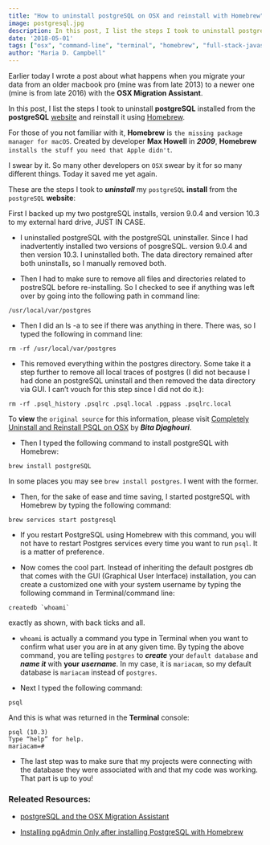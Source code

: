 ```yaml
---
title: "How to uninstall postgreSQL on OSX and reinstall with Homebrew"
image: postgresql.jpg
description: In this post, I list the steps I took to uninstall postgreSQL installed from the postgreSQL website and reinstall it using Homebrew.
date: '2018-05-01'
tags: ["osx", "command-line", "terminal", "homebrew", "full-stack-javascript", "postgresql", "web-development"]
author: "Maria D. Campbell"
---
```


Earlier today I wrote a post about what happens when you migrate your data from an older macbook pro (mine was from late 2013) to a newer one (mine is from late 2016) with the **OSX Migration Assistant**.

In this post, I list the steps I took to uninstall **postgreSQL** installed from the **postgreSQL** [website](https://www.postgresql.org/about/) and reinstall it using [Homebrew](https://brew.sh/).

For those of you not familiar with it, **Homebrew** is `the missing package manager for macOS`. Created by developer **Max Howell** in ***2009***, **Homebrew** `installs the stuff you need that Apple didn't`.

I swear by it. So many other developers on `OSX` swear by it for so many different things. Today it saved me yet again.

These are the steps I took to ***uninstall*** my `postgreSQL` **install** from the `postgreSQL` **website**:

First I backed up my two postgreSQL installs, version 9.0.4 and version 10.3 to my external hard drive, JUST IN CASE.

+ I uninstalled postgreSQL with the postgreSQL uninstaller. Since I had inadvertently installed two versions of posgreSQL. version 9.0.4 and then version 10.3. I uninstalled both. The data directory remained after both uninstalls, so I manually removed both.

+ Then I had to make sure to remove all files and directories related to postreSQL before re-installing. So I checked to see if anything was left over by going into the following path in command line:

```shell
/usr/local/var/postgres
```

+ Then I did an ls -a to see if there was anything in there. There was, so I typed the following in command line:

```shell
rm -rf /usr/local/var/postgres
```

+ This removed everything within the postgres directory. Some take it a step further to remove all local traces of postgres (I did not because I had done an postgreSQL uninstall and then removed the data directory via GUI. I can’t vouch for this step since I did not do it.):

```shell
rm -rf .psql_history .psqlrc .psql.local .pgpass .psqlrc.local
```

To **view** the `original source` for this information, please visit [Completely Uninstall and Reinstall PSQL on OSX](https://medium.com/@bitadj/completely-uninstall-and-reinstall-psql-on-osx-551390904b86) by ***Bita Djaghouri***.

+ Then I typed the following command to install postgreSQL with Homebrew:

```shell
brew install postgreSQL
```

In some places you may see `brew install postgres`. I went with the former.

+ Then, for the sake of ease and time saving, I started postgreSQL with Homebrew by typing the following command:

```shell
brew services start postgresql
```

+ If you restart PostgreSQL using Homebrew with this command, you will not have to restart Postgres services every time you want to run `psql`. It is a matter of preference.

+ Now comes the cool part. Instead of inheriting the default postgres db that comes with the GUI (Graphical User Interface) installation, you can create a customized one with your system username by typing the following command in Terminal/command line:

```shell
createdb `whoami`
```

exactly as shown, with back ticks and all.

+ `whoami` is actually a command you type in Terminal when you want to confirm what user you are in at any given time. By typing the above command, you are telling `postgres` to ***create*** your `default database` and ***name it*** with **your** ***username***. In my case, it is `mariacam`, so my default database is `mariacam` instead of `postgres`.

+ Next I typed the following command:

```shell
psql
```

And this is what was returned in the **Terminal** console:

```shell
psql (10.3)
Type “help” for help.
mariacam=#
```

+ The last step was to make sure that my projects were connecting with the database they were associated with and that my code was working. That part is up to you!

### Releated Resources:

+ [postgreSQL and the OSX Migration Assistant](https://www.mariadcampbell.com/blog/postgresql-and-the-osx-migration-assistant)

+ [Installing pgAdmin Only after installing PostgreSQL with Homebrew](https://www.mariadcampbell.com/blog/installing-pgadmin-only-after-installing-postgresql-with-homebrew/)


